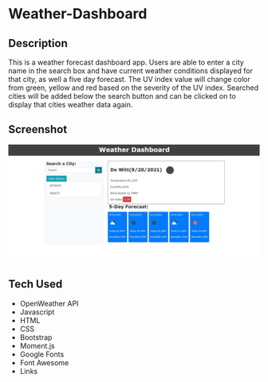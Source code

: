 # Weather-Dashboard

## Description
This is a weather forecast dashboard app. Users are able to enter a city name in the search box and have current weather conditions displayed for that city, as well a five day forecast. The UV index value will change color from green, yellow and red based on the severity of the UV index. Searched cities will be added below the search button and can be clicked on to display that cities weather data again.

## Screenshot
![Weatherdashboard](assets/images/Weatherdashboard.jpg)


## Tech Used
- OpenWeather API
- Javascript
- HTML
- CSS
- Bootstrap
- Moment.js
- Google Fonts
- Font Awesome
- Links